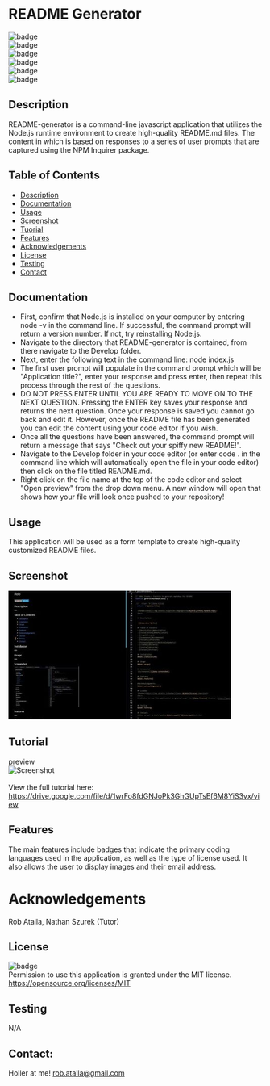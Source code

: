 # README Generator

  ![badge](https://img.shields.io/github/languages/top/ratalla816/README-generator)
  <br>
   ![badge](https://img.shields.io/github/languages/count/ratalla816/README-generator)
  <br>
  ![badge](https://img.shields.io/github/issues/ratalla816/README-generator)
  <br>
  ![badge](https://img.shields.io/github/issues-closed/ratalla816/README-generator)
  <br>
  ![badge](https://img.shields.io/github/last-commit/ratalla816/README-generator)
  <br>
   ![badge](https://img.shields.io/badge/license-MIT-important)
 
  
  ## Description
  
   README-generator is a command-line javascript application that utilizes the Node.js runtime environment to create high-quality README.md files. The content in which is based on responses to a series of user prompts that are captured using the NPM Inquirer package. 
 
  ## Table of Contents
  - [Description](#description)
  - [Documentation](#documentation)
  - [Usage](#usage)
  - [Screenshot](#screenshot)
  - [Tuorial](#tutorial)
  - [Features](#features)
  - [Acknowledgements](#acknowledgements)
  - [License](#license)
  - [Testing](#testing)
  - [Contact](#contact)

  ## Documentation
  * First, confirm that Node.js is installed on your computer by entering node -v in the command line. If successful, the command prompt will return a version number. If not, try reinstalling Node.js. 
  * Navigate to the directory that README-generator is contained, from there navigate to the Develop folder. 
  * Next, enter the following text in the command line: node index.js 
  * The first user prompt will populate in the command prompt which will be "Application title?", enter your response and press enter, then repeat this process through the rest of the questions. 
  * DO NOT PRESS ENTER UNTIL YOU ARE READY TO MOVE ON TO THE NEXT QUESTION. Pressing the ENTER key saves your response and returns the next question. Once your response is saved you cannot go back and edit it. However, once the README file has been generated you can edit the content using your code editor if you wish. 
  * Once all the questions have been answered, the command prompt will return a message that says "Check out your spiffy new README!". 
  * Navigate to the Develop folder in your code editor (or enter code . in the command line which will automatically open the file in your code editor) then click on the file titled README.md. 
  * Right click on the file name at the top of the code editor and select "Open preview" from the drop down menu. A new window will open that shows how your file will look once pushed to your repository! 
 
  ## Usage
  This application will be used as a form template to create high-quality customized README files. 

  ## Screenshot
  ![Screenshot](develop/utils/images/screenshot.jpg)
  
  ## Tutorial
  preview
  <br>
  ![Screenshot](develop/utils/images/walkthrough.gif)
 <br>
 <br>
  View the full tutorial here: <https://drive.google.com/file/d/1wrFo8fdGNJoPk3GhGUpTsEf6M8YiS3vx/view>
  ## Features
  The main features include badges that indicate the primary coding languages used in the application, as well as the type of license used. It also allows the user to display images and their email address. 
  
  # Acknowledgements
  Rob Atalla, Nathan Szurek (Tutor)
    
  ## License
  ![badge](https://img.shields.io/badge/license-MIT-important)
  <br>
  Permission to use this application is granted under the MIT license. <https://opensource.org/licenses/MIT>

  ## Testing
  N/A

  ## Contact:
  Holler at me! <a href="mailto:rob.atalla@gmail.com">rob.atalla@gmail.com</a>
 

